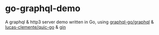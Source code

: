 # go-graphql-demo

A graphql & http3 server demo written in Go, using [graphql-go/graphql](https://github.com/graphql-go/graphql) & [lucas-clemente/quic-go](https://github.com/lucas-clemente/quic-go) & [gin](https://github.com/gin-gonic/gin)